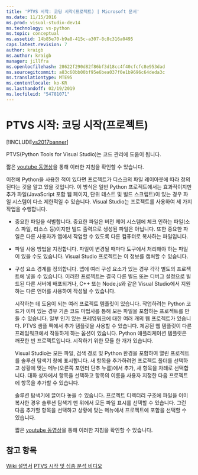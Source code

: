 ```yaml
---
title: 'PTVS 시작: 코딩 시작(프로젝트) | Microsoft 문서'
ms.date: 11/15/2016
ms.prod: visual-studio-dev14
ms.technology: vs-python
ms.topic: conceptual
ms.assetid: 14b85e70-b9a8-415c-a307-8c8c316a0495
caps.latest.revision: 7
author: kraigb
ms.author: kraigb
manager: jillfra
ms.openlocfilehash: 28622f290d82f86bf3d18cc4f40cfcfc8e953dad
ms.sourcegitcommit: a83c60bb00bf95e6bea037f0e1b9696c64deda3c
ms.translationtype: MTE95
ms.contentlocale: ko-KR
ms.lasthandoff: 02/19/2019
ms.locfileid: "54781071"
---
```

# <a name="getting-started-with-ptvs-start-coding-projects"></a>PTVS 시작: 코딩 시작(프로젝트)
[!INCLUDE[vs2017banner](../includes/vs2017banner.md)]

PTVS(Python Tools for Visual Studio)는 코드 관리에 도움이 됩니다. 
 
 짧은 [youtube 동영상](https://www.youtube.com/watch?v=KHPoVpL7zHg&list=PLReL099Y5nRdLgGAdrb_YeTdEnd23s6Ff&index=2)을 통해 이러한 지침을 확인할 수 있습니다. 
 
 이전에 Python을 사용한 적이 있다면 프로젝트가 디스크의 파일 레이아웃에 따라 정의된다는 것을 알고 있을 것입니다. 이 방식은 일반 Python 프로젝트에서는 효과적이지만 추가 파일(JavaScript 포함 웹 페이지, 단위 테스트 및 빌드 스크립트)이 있는 경우 파일 시스템이 다소 제한적일 수 있습니다. Visual Studio는 프로젝트를 사용하여 세 가지 작업을 수행합니다. 
 
- 중요한 파일을 식별합니다. 중요한 파일은 버전 제어 시스템에 체크 인하는 파일(소스 파일, 리소스 등)이지만 빌드 출력으로 생성된 파일은 아닙니다. 또한 중요한 파일은 다른 사용자가 앱에서 작업할 수 있도록 다른 컴퓨터로 복사하는 파일입니다. 
 
- 파일 사용 방법을 지정합니다. 파일이 변경될 때마다 도구에서 처리해야 하는 파일이 있을 수도 있습니다. Visual Studio 프로젝트는 이 정보를 캡처할 수 있습니다. 
 
- 구성 요소 경계를 정의합니다. 앱에 여러 구성 요소가 있는 경우 각각 별도의 프로젝트에 넣을 수 있습니다. 이러한 프로젝트는 결국 다른 빌드 또는 디버그 설정으로 빌드된 다른 서버에 배포되거나, C++ 또는 Node.js와 같은 Visual Studio에서 지원하는 다른 언어를 사용하여 작성될 수 있습니다. 
 
  시작하는 데 도움이 되는 여러 프로젝트 템플릿이 있습니다. 작업하려는 Python 코드가 이미 있는 경우 기존 코드 마법사를 통해 모든 파일을 포함하는 프로젝트를 만들 수 있습니다. 일부 인기 있는 프레임워크에 대한 여러 개의 웹 프로젝트가 있습니다. PTVS 샘플 팩에서 추가 템플릿을 사용할 수 있습니다. 제공된 웹 템플릿이 다른 프레임워크에서 작동하게 하는 옵션이 있습니다. Python 애플리케이션 템플릿은 깨끗한 빈 프로젝트입니다. 시작하기 위한 모듈 한 개가 있습니다. 
 
  Visual Studio는 모든 파일, 검색 경로 및 Python 환경을 포함하여 열린 프로젝트를 솔루션 탐색기 창에 표시합니다. 새 항목을 추가하려면 프로젝트 폴더를 선택하고 상황에 맞는 메뉴(오른쪽 포인터 단추 누름)에서 추가, 새 항목을 차례로 선택합니다. 대화 상자에서 항목을 선택하고 항목의 이름을 사용자 지정한 다음 프로젝트에 항목을 추가할 수 있습니다. 
 
  솔루션 탐색기에 끌어다 놓을 수 있습니다. 프로젝트 디렉터리 구조에 파일을 이미 복사한 경우 솔루션 탐색기 맨 위에서 모든 파일 표시를 선택할 수 있습니다. 그런 다음 추가할 항목을 선택하고 상황에 맞는 메뉴에서 프로젝트에 포함을 선택할 수 있습니다. 
 
  짧은 [youtube 동영상](https://www.youtube.com/watch?v=KHPoVpL7zHg&list=PLReL099Y5nRdLgGAdrb_YeTdEnd23s6Ff&index=2)을 통해 이러한 지침을 확인할 수 있습니다. 
 
## <a name="see-also"></a>참고 항목 
 [Wiki 설명서](https://github.com/Microsoft/PTVS/wiki/Projects) [PTVS 시작 및 심층 분석 비디오](https://www.youtube.com/playlist?list=PLReL099Y5nRdLgGAdrb_YeTdEnd23s6Ff)
